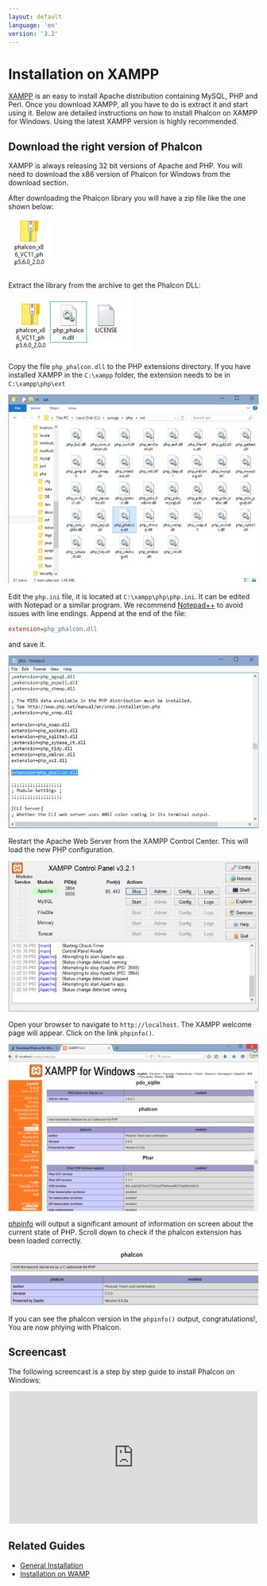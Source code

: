 ```yaml
---
layout: default
language: 'en'
version: '3.2'
---
```

<a name='overview'></a>
# Installation on XAMPP
[XAMPP](https://www.apachefriends.org/download.html) is an easy to install Apache distribution containing MySQL, PHP and Perl. Once you download XAMPP, all you have to do is extract it and start using it. Below are detailed instructions on how to install Phalcon on XAMPP for Windows. Using the latest XAMPP version is highly recommended.

<a name='phalcon'></a>
## Download the right version of Phalcon
XAMPP is always releasing 32 bit versions of Apache and PHP. You will need to download the x86 version of Phalcon for Windows from the download section.

After downloading the Phalcon library you will have a zip file like the one shown below:

![](/assets/images/content/webserver-xampp-1.png)

Extract the library from the archive to get the Phalcon DLL:

![](/assets/images/content/webserver-xampp-2.png)

Copy the file `php_phalcon.dll` to the PHP extensions directory. If you have installed XAMPP in the `C:\xampp` folder, the extension needs to be in `C:\xampp\php\ext`

![](/assets/images/content/webserver-xampp-3.png)

Edit the `php.ini` file, it is located at `C:\xampp\php\php.ini`. It can be edited with Notepad or a similar program. We recommend [Notepad++](https://notepad-plus-plus.org/) to avoid issues with line endings. Append at the end of the file:

```ini
extension=php_phalcon.dll
```

and save it.

![](/assets/images/content/webserver-xampp-4.png)

Restart the Apache Web Server from the XAMPP Control Center. This will load the new PHP configuration.

![](/assets/images/content/webserver-xampp-5.png)

Open your browser to navigate to `http://localhost`. The XAMPP welcome page will appear. Click on the link `phpinfo()`.

![](/assets/images/content/webserver-xampp-6.png)

[phpinfo](http://php.net/manual/en/function.phpinfo.php) will output a significant amount of information on screen about the current state of PHP. Scroll down to check if the phalcon extension has been loaded correctly.

![](/assets/images/content/webserver-xampp-7.png)

If you can see the phalcon version in the `phpinfo()` output, congratulations!, You are now phlying with Phalcon.

<a name='screencast'></a>
## Screencast
The following screencast is a step by step guide to install Phalcon on Windows:

<div align="center">
  <iframe src="https://player.vimeo.com/video/40265988" 
          width="500" 
          height="266" 
          frameborder="0" webkitAllowFullScreen mozallowfullscreen allowFullScreen>
  </iframe>
</div>

<a name='related'></a>
## Related Guides
* [General Installation](/3.2/en/installation)
* [Installation on WAMP](/3.2/en/webserver-wamp)



